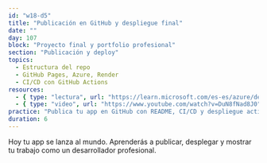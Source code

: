 ```yaml
---
id: "w18-d5"
title: "Publicación en GitHub y despliegue final"
date: ""
day: 107
block: "Proyecto final y portfolio profesional"
section: "Publicación y deploy"
topics:
  - Estructura del repo
  - GitHub Pages, Azure, Render
  - CI/CD con GitHub Actions
resources:
  - { type: "lectura", url: "https://learn.microsoft.com/es-es/azure/devops/pipelines/index" }
  - { type: "video", url: "https://www.youtube.com/watch?v=DuN8fNad8J0" }
practice: "Publica tu app en GitHub con README, CI/CD y despliegue activo. Añade badges y enlaces en tu portfolio."
duration: 6
---
```


Hoy tu app se lanza al mundo. Aprenderás a publicar, desplegar y mostrar tu trabajo como un desarrollador profesional.